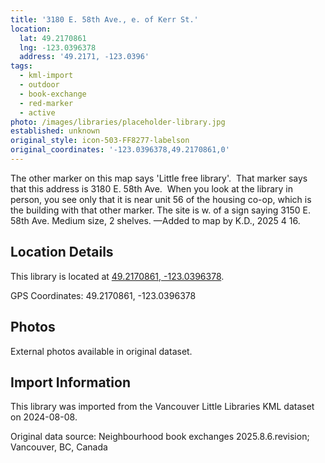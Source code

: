 ```yaml
---
title: '3180 E. 58th Ave., e. of Kerr St.'
location:
  lat: 49.2170861
  lng: -123.0396378
  address: '49.2171, -123.0396'
tags:
  - kml-import
  - outdoor
  - book-exchange
  - red-marker
  - active
photo: /images/libraries/placeholder-library.jpg
established: unknown
original_style: icon-503-FF8277-labelson
original_coordinates: '-123.0396378,49.2170861,0'
---
```

The other marker on this map says 'Little free library'.  That marker says that this address is 3180 E. 58th Ave.  When you look at the library in person, you see only that it is near unit 56 of the housing co-op, which is the building with that other marker.
The site is w. of a sign saying 3150 E. 58th Ave.
Medium size, 2 shelves.
—Added to map by K.D., 2025 4 16.

## Location Details

This library is located at [49.2170861, -123.0396378](https://www.google.com/maps?q=49.2170861,-123.0396378).

GPS Coordinates: 49.2170861, -123.0396378

## Photos

External photos available in original dataset.

## Import Information

This library was imported from the Vancouver Little Libraries KML dataset on 2024-08-08.

Original data source: Neighbourhood book exchanges 2025.8.6.revision; Vancouver, BC, Canada

